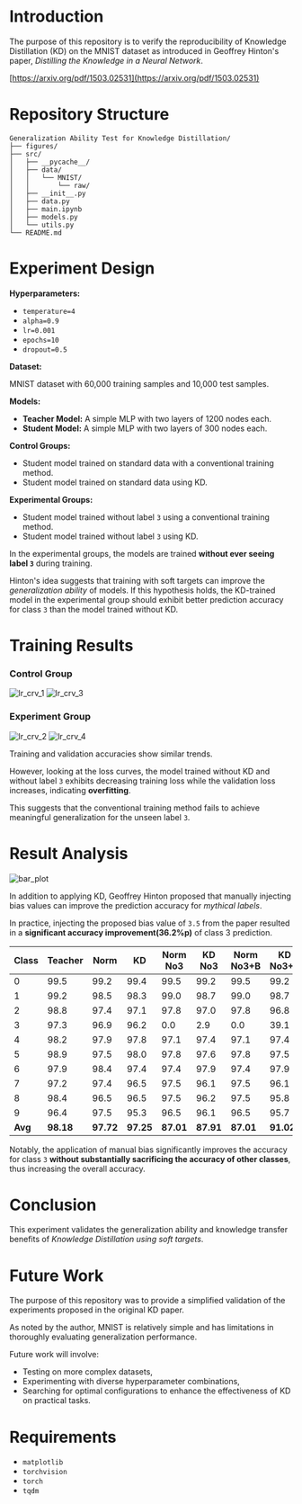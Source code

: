 # Introduction

The purpose of this repository is to verify the reproducibility of Knowledge Distillation (KD) on the MNIST dataset as introduced in Geoffrey Hinton's paper, *Distilling the Knowledge in a Neural Network*.

[https://arxiv.org/pdf/1503.02531](https://arxiv.org/pdf/1503.02531)

# Repository Structure

```
Generalization Ability Test for Knowledge Distillation/
├── figures/
├── src/
│   ├── __pycache__/
│   ├── data/
│   │   └── MNIST/
│   │       └── raw/
│   ├── __init__.py
│   ├── data.py
│   ├── main.ipynb
│   ├── models.py
│   └── utils.py
└── README.md
```

# Experiment Design

**Hyperparameters:**

* `temperature=4`
* `alpha=0.9`
* `lr=0.001`
* `epochs=10`
* `dropout=0.5`

**Dataset:**

MNIST dataset with 60,000 training samples and 10,000 test samples.

**Models:**

* **Teacher Model:** A simple MLP with two layers of 1200 nodes each.
* **Student Model:** A simple MLP with two layers of 300 nodes each.

**Control Groups:**

* Student model trained on standard data with a conventional training method.
* Student model trained on standard data using KD.

**Experimental Groups:**

* Student model trained without label `3` using a conventional training method.
* Student model trained without label `3` using KD.

In the experimental groups, the models are trained **without ever seeing label `3`** during training.

Hinton's idea suggests that training with soft targets can improve the *generalization ability* of models. If this hypothesis holds, the KD-trained model in the experimental group should exhibit better prediction accuracy for class `3` than the model trained without KD.

# Training Results
### Control Group
![lr_crv_1](figures/1.png)
![lr_crv_3](figures/3.png)
### Experiment Group
![lr_crv_2](figures/2.png)
![lr_crv_4](figures/4.png)

Training and validation accuracies show similar trends.

However, looking at the loss curves, the model trained without KD and without label `3` exhibits decreasing training loss while the validation loss increases, indicating **overfitting**.

This suggests that the conventional training method fails to achieve meaningful generalization for the unseen label `3`.

# Result Analysis

![bar_plot](figures/bar_plot.png)


In addition to applying KD, Geoffrey Hinton proposed that manually injecting bias values can improve the prediction accuracy for *mythical labels*.

In practice, injecting the proposed bias value of `3.5` from the paper resulted in a **significant accuracy improvement(36.2%p)** of class 3 prediction.

| Class   | Teacher   | Norm      | KD        | Norm No3  | KD No3    | Norm No3+B | KD No3+B  |
| ------- | --------- | --------- | --------- | --------- | --------- | ---------- | --------- |
| 0       | 99.5      | 99.2      | 99.4      | 99.5      | 99.2      | 99.5       | 99.2      |
| 1       | 99.2      | 98.5      | 98.3      | 99.0      | 98.7      | 99.0       | 98.7      |
| 2       | 98.8      | 97.4      | 97.1      | 97.8      | 97.0      | 97.8       | 96.8      |
| 3       | 97.3      | 96.9      | 96.2      | 0.0       | 2.9       | 0.0        | 39.1      |
| 4       | 98.2      | 97.9      | 97.8      | 97.1      | 97.4      | 97.1       | 97.4      |
| 5       | 98.9      | 97.5      | 98.0      | 97.8      | 97.6      | 97.8       | 97.5      |
| 6       | 97.9      | 98.4      | 97.4      | 97.4      | 97.9      | 97.4       | 97.9      |
| 7       | 97.2      | 97.4      | 96.5      | 97.5      | 96.1      | 97.5       | 96.1      |
| 8       | 98.4      | 96.5      | 96.5      | 97.5      | 96.2      | 97.5       | 95.8      |
| 9       | 96.4      | 97.5      | 95.3      | 96.5      | 96.1      | 96.5       | 95.7      |
| **Avg** | **98.18** | **97.72** | **97.25** | **87.01** | **87.91** | **87.01**  | **91.02** |

Notably, the application of manual bias significantly improves the accuracy for class `3` **without substantially sacrificing the accuracy of other classes**, thus increasing the overall accuracy.

# Conclusion

This experiment validates the generalization ability and knowledge transfer benefits of *Knowledge Distillation using soft targets*.

# Future Work

The purpose of this repository was to provide a simplified validation of the experiments proposed in the original KD paper.

As noted by the author, MNIST is relatively simple and has limitations in thoroughly evaluating generalization performance.

Future work will involve:

* Testing on more complex datasets,
* Experimenting with diverse hyperparameter combinations,
* Searching for optimal configurations to enhance the effectiveness of KD on practical tasks.

# Requirements

* `matplotlib`
* `torchvision`
* `torch`
* `tqdm`